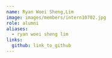 ```yaml
---
name: Ryan Woei Sheng,Lim 
image: images/members/intern10702.jpg 
role: alumni
aliases:
  - ryan woei sheng lim
links:
  github: link_to_github 
---
```


